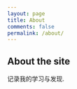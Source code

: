 ```yaml
---
layout: page
title: About
comments: false
permalink: /about/
---
```


## About the site
记录我的学习与发现. 



